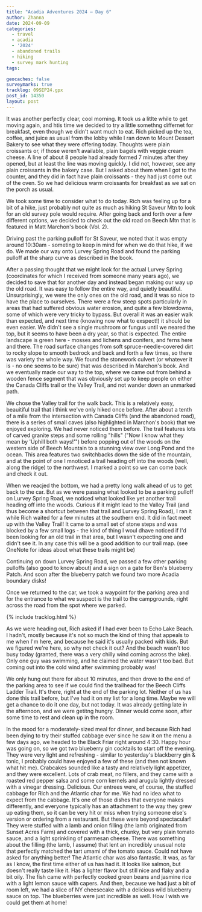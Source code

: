 ```yaml
---
title: "Acadia Adventures 2024 – Day 6"
author: Zhanna
date: 2024-09-09
categories: 
  - travel
  - acadia
  - '2024'
  - abandoned trails
  - hiking
  - survey mark hunting
tags:

geocaches: false
surveymarks: true
tracklog: 09SEP24.gpx
post_id: 14350
layout: post
---
```


It was another perfectly clear, cool morning. It took us a litlte while to get moving again, and htis time we decided to try a little somethng differnet for breakfast, even though we didn't want much to eat. Rich picked up the tea, coffee, and juice as usual from the lobby while I ran down to Mount Dessert Bakery to see what they were offering today. Thoughts were plain croissants or, if those weren't available, plain bagels with veggie cream cheese. A line of about 8 people had already formed 7 minutes after they opened, but at least the line was moving quickly. I did not, however, see any plain croissants in the bakery case. But I asked about them when I got to the counter, and they did in fact have plain croissants - they had just come out of the oven. So we had delicious warm croissants for breakfast as we sat on the porch as usual.

We took some time to consider what to do today. Rich was feeling up for a bit of a hike, just probably not quite as much as hiking St Saveur Mtn to look for an old survey pole would require. After going back and forth over a few different options, we decided to check out the old road on Beech Mtn that is featured in Matt Marchon's book (Vol. 2).

Driving past the parking pulloff for St Saveur, we noted that it was empty around 10:30am - someting to keep in mind for when we do that hike, if we do. We made our way onto Lurvey Spring Road and found the parking pulloff at the sharp curve as described in the book.

After a passing thought that we might look for the actual Lurvey Spring (coordinates for which I received from someone many years ago), we decided to save that for another day and instead began making our way up the old road. It was easy to follow the entire way, and quietly beautiful. Unsurprisingly, we were the only ones on the old road, and it was so nice to have the place to ourselves. There were a few steep spots particularly in areas that had suffered obvious water erosion, and quite a few blowdowns, some of which were very tricky to bypass. But overall it was an easier walk than expected, and next time (knowing now what to exspect!) it should be even easier. We didn't see a single mushroom or fungus until we neared the top, but it seems to have been a dry year, so that is expected. The entire landscape is green here - mosses and lichens and conifers, and ferns here and there. The road surface changes from soft spruce-needle-covered dirt to rocky slope to smooth bedrock and back and forth a few times, so there was variety the whole way. We found the stonework culvert (or whatever it is - no one seems to be sure) that was described in Marchon's book. And we eventually made our way to the top, where we came out from behind a wooden fence segment that was obviously set up to keep people on either the Canada Cliffs trail or the Valley Trail, and not wander down an unmarked path.

We chose the Valley trail for the walk back. This is a relatively easy, beauitiful trail that i think we've only hiked once before. After about a tenth of a mile from the intersection with Canada Cliffs (and the abandoned road), there is a series of small caves (also highlighted in Marchon's book) that we enjoyed exploring. We had never noticed them before. The trail features lots of carved granite steps and some rolling "hills" ("Now I know what they mean by 'Uphill both ways!'") before popping out of the woods on the western side of Beech Mountain to a stunning view over Long Pond and the ocean. This area features two switchbacks down the side of the mountain, and at the point of one I mnoticed a trail heading off into the woods (well, along the ridge) to the northwest. I marked a point so we can come back and check it out.

When we reacjed the bottom, we had a pretty long walk ahead of us to get back to the car. But as we were passing what looked to be a parking pulloff on Lurvey Spring Road, we noticed what looked like yet another trail heading off into the woods. Curious if it might lead to the Valley Trail (and thus become a shortcut between that trail and Lurvey Spring Road), I ran it while Rich waited for a few minutes at the southern end. It did in fact meet up with the Valley Trail! It came to a small set of stone steps and was blocked by a few small logs - the kind of thing I woul dhave noticed if I'd been looking for an old trail in that area, but I wasn't expecting one and didn't see it. In any case this will be a good addition to our trail map.  (see OneNote for ideas about what these trails might be)

Continuing on down Lurvey Spring Road, we passed a few other parking pulloffs (also good to know about) and a sign on a gate for Ben's blueberry Patch. And soon after the blueberry patch we found two more Acadia boundary disks! 

Once we returned to the car, we took a waypoint for the parking area and for the entrance to what we suspect is the trail to the campgrounds, right across the road from the spot where we parked. 

{% include tracklog.html %}

As we were heading out, Rich asked if I had ever been to Echo Lake Beach. I hadn't, mostly because it's not so much the kind of thing that appeals to me when I'm here, and because he said it's usually packed with kids. But we figured we're here, so why not check it out? And the beach wasn't too busy today (granted, there was a very chilly wind coming across the lake). Only one guy was swimming, and he claimed the water wasn't too bad. But coming out into the cold wind after swimming probably was!

We only hung out there for about 10 minutes, and then drove to the end of the parking area to see if we could find the trailhead for the Beech Cliffs Ladder Trail. It's there, right at the end of the parking lot. Neither of us has done this trail before, but I've had it on my list for a long time. Maybe we will get a chance to do it one day, but not today. It was already getting late in the afternoon, and we were getitng hungry. Dinner would come soon, after some time to rest and clean up in the room.

In the mood for a moderately-sized meal for dinner, and because Rich had been dying to try their stuffed cabbage ever since he saw it on the menu a few days ago, we headed to the Black Friar right around 4:30. Happy hour was going on, so we got two blueberry gin cocktails to start off the evening. They were very light and refreshing - similar to yesterday's blackberry gin & tonic, I probably could have enjoyed a few of these (and then not known what hit me). Crabcakes sounded like a tasty and relatively light appetizer, and they were excellent. Lots of crab meat, no fillers, and they came with a roasted red pepper salsa and some corn kernels and arugula lightly dressed with a vinegar dressing. Delicious. Our entrees were, of course, the stuffed cabbage for Rich and the Atlantic char for me. We had no idea what to expect from the cabbage. It's one of those dishes that everyone makes differently, and everyone typically has an attachment to the way they grew up eating them, so it can be very hit or miss when trying someone else's version or ordering from a restaurant. But these were beyond spectacular! They were stuffed with a lamb and onion filling (the lamb originated from Sunset Acres Farm) and covered with a thick, chunky, but very plain tomato sauce, and a light sprinkling of parmesan cheese. There was something about the filling (the lamb, I assume) that lent an incredibly unusual note that perfectly matched the tart umami of the tomato sauce. Could not have asked for anything better! The Atlantic char was also fantastic. It was, as far as I know, the first time either of us has had it. It looks like salmon, but doesn't really taste like it. Has a lighter flavor but still nice and flaky and a bit oily. The fish came with perfectly cooked green beans and jasmine rice with a light lemon sauce with capers. And then, because we had just a bit of room left, we had a slice of NY cheesecake with a delicious wild blueberry sauce on top. The blueberries were just incredible as well. How I wish we could get them at home!